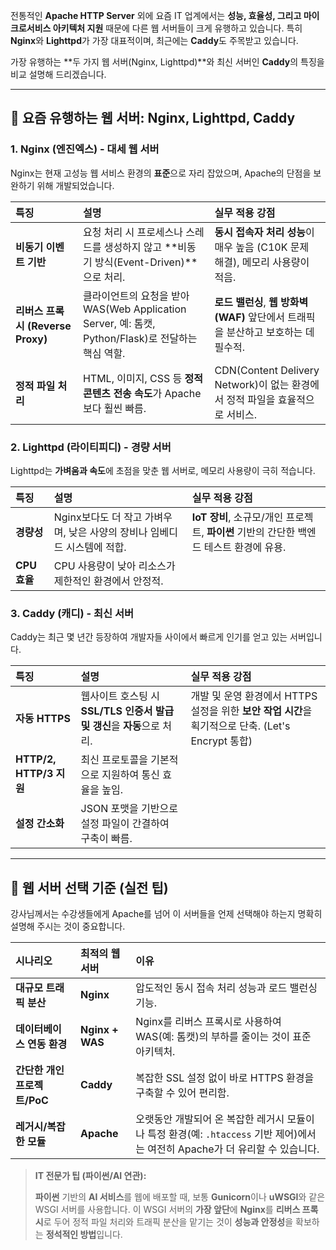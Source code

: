 전통적인 **Apache HTTP Server** 외에 요즘 IT 업계에서는 **성능, 효율성, 그리고 마이크로서비스 아키텍처 지원** 때문에 다른 웹 서버들이 크게 유행하고 있습니다. 특히 **Nginx**와 **Lighttpd**가 가장 대표적이며, 최근에는 **Caddy**도 주목받고 있습니다.

가장 유행하는 **두 가지 웹 서버(Nginx, Lighttpd)**와 최신 서버인 **Caddy**의 특징을 비교 설명해 드리겠습니다.

---

## 🚀 요즘 유행하는 웹 서버: Nginx, Lighttpd, Caddy

### 1. Nginx (엔진엑스) - 대세 웹 서버

Nginx는 현재 고성능 웹 서비스 환경의 **표준**으로 자리 잡았으며, Apache의 단점을 보완하기 위해 개발되었습니다.

| 특징 | 설명 | 실무 적용 강점 |
| :--- | :--- | :--- |
| **비동기 이벤트 기반** | 요청 처리 시 프로세스나 스레드를 생성하지 않고 **비동기 방식(Event-Driven)**으로 처리. | **동시 접속자 처리 성능**이 매우 높음 (C10K 문제 해결), 메모리 사용량이 적음. |
| **리버스 프록시 (Reverse Proxy)** | 클라이언트의 요청을 받아 WAS(Web Application Server, 예: 톰캣, Python/Flask)로 전달하는 핵심 역할. | **로드 밸런싱**, **웹 방화벽(WAF)** 앞단에서 트래픽을 분산하고 보호하는 데 필수적. |
| **정적 파일 처리** | HTML, 이미지, CSS 등 **정적 콘텐츠 전송 속도**가 Apache보다 훨씬 빠름. | CDN(Content Delivery Network)이 없는 환경에서 정적 파일을 효율적으로 서비스. |

### 2. Lighttpd (라이티피디) - 경량 서버

Lighttpd는 **가벼움과 속도**에 초점을 맞춘 웹 서버로, 메모리 사용량이 극히 적습니다.

| 특징 | 설명 | 실무 적용 강점 |
| :--- | :--- | :--- |
| **경량성** | Nginx보다도 더 작고 가벼우며, 낮은 사양의 장비나 임베디드 시스템에 적합. | **IoT 장비**, 소규모/개인 프로젝트, **파이썬** 기반의 간단한 백엔드 테스트 환경에 유용. |
| **CPU 효율** | CPU 사용량이 낮아 리소스가 제한적인 환경에서 안정적. | |

### 3. Caddy (캐디) - 최신 서버

Caddy는 최근 몇 년간 등장하여 개발자들 사이에서 빠르게 인기를 얻고 있는 서버입니다.

| 특징 | 설명 | 실무 적용 강점 |
| :--- | :--- | :--- |
| **자동 HTTPS** | 웹사이트 호스팅 시 **SSL/TLS 인증서 발급 및 갱신**을 **자동**으로 처리. | 개발 및 운영 환경에서 HTTPS 설정을 위한 **보안 작업 시간**을 획기적으로 단축. (Let's Encrypt 통합) |
| **HTTP/2, HTTP/3 지원** | 최신 프로토콜을 기본적으로 지원하여 통신 효율을 높임. | |
| **설정 간소화** | JSON 포맷을 기반으로 설정 파일이 간결하여 구축이 빠름. | |

---

## 🎯 웹 서버 선택 기준 (실전 팁)

강사님께서는 수강생들에게 Apache를 넘어 이 서버들을 언제 선택해야 하는지 명확히 설명해 주시는 것이 중요합니다.

| 시나리오 | 최적의 웹 서버 | 이유 |
| :--- | :--- | :--- |
| **대규모 트래픽 분산** | **Nginx** | 압도적인 동시 접속 처리 성능과 로드 밸런싱 기능. |
| **데이터베이스 연동 환경** | **Nginx + WAS** | Nginx를 리버스 프록시로 사용하여 WAS(예: 톰캣)의 부하를 줄이는 것이 표준 아키텍처. |
| **간단한 개인 프로젝트/PoC** | **Caddy** | 복잡한 SSL 설정 없이 바로 HTTPS 환경을 구축할 수 있어 편리함. |
| **레거시/복잡한 모듈** | **Apache** | 오랫동안 개발되어 온 복잡한 레거시 모듈이나 특정 환경(예: `.htaccess` 기반 제어)에서는 여전히 Apache가 더 유리할 수 있습니다. |

> **IT 전문가 팁 (파이썬/AI 연관):**
>
> **파이썬** 기반의 **AI 서비스**를 웹에 배포할 때, 보통 **Gunicorn**이나 **uWSGI**와 같은 WSGI 서버를 사용합니다. 이 WSGI 서버의 **가장 앞단**에 **Nginx**를 **리버스 프록시**로 두어 정적 파일 처리와 트래픽 분산을 맡기는 것이 **성능과 안정성**을 확보하는 **정석적인 방법**입니다.
